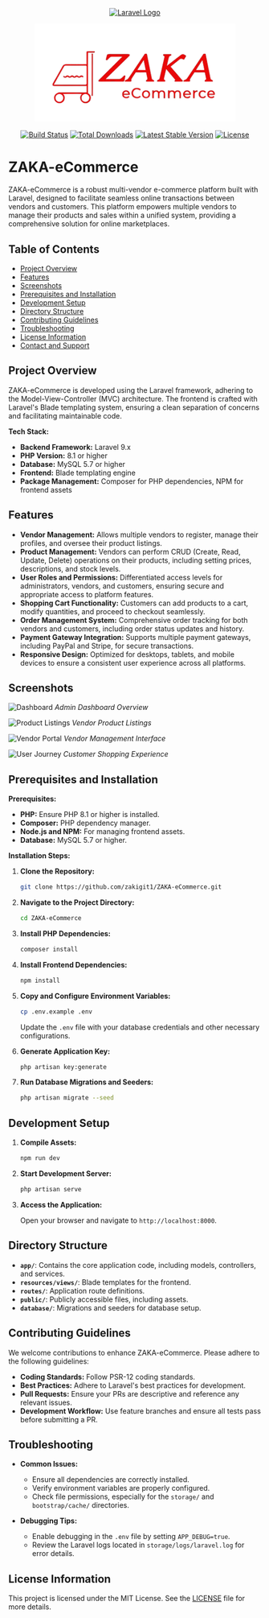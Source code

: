 <p align="center"><a href="https://laravel.com" target="_blank"><img src="https://raw.githubusercontent.com/laravel/art/master/logo-lockup/5%20SVG/2%20CMYK/1%20Full%20Color/laravel-logolockup-cmyk-red.svg" width="400" alt="Laravel Logo"></a></p>

<p align="center"><a href="https://laravel.com" target="_blank"><img src="https://github.com/zakigit1/ZAKA-eCommerce/blob/main/public/static_images/Screenshot_2025-01-21_210140-removebg-preview.png" width="400" alt="Laravel Logo"></a></p>



<p align="center">
<a href="https://github.com/laravel/framework/actions"><img src="https://github.com/laravel/framework/workflows/tests/badge.svg" alt="Build Status"></a>
<a href="https://packagist.org/packages/laravel/framework"><img src="https://img.shields.io/packagist/dt/laravel/framework" alt="Total Downloads"></a>
<a href="https://packagist.org/packages/laravel/framework"><img src="https://img.shields.io/packagist/v/laravel/framework" alt="Latest Stable Version"></a>
<a href="https://packagist.org/packages/laravel/framework"><img src="https://img.shields.io/packagist/l/laravel/framework" alt="License"></a>
</p>

# ZAKA-eCommerce

ZAKA-eCommerce is a robust multi-vendor e-commerce platform built with Laravel, designed to facilitate seamless online transactions between vendors and customers. This platform empowers multiple vendors to manage their products and sales within a unified system, providing a comprehensive solution for online marketplaces.

## Table of Contents

- [Project Overview](#project-overview)
- [Features](#features)
- [Screenshots](#screenshots)
- [Prerequisites and Installation](#prerequisites-and-installation)
- [Development Setup](#development-setup)
- [Directory Structure](#directory-structure)
- [Contributing Guidelines](#contributing-guidelines)
- [Troubleshooting](#troubleshooting)
- [License Information](#license-information)
- [Contact and Support](#contact-and-support)

## Project Overview

ZAKA-eCommerce is developed using the Laravel framework, adhering to the Model-View-Controller (MVC) architecture. The frontend is crafted with Laravel's Blade templating system, ensuring a clean separation of concerns and facilitating maintainable code.

**Tech Stack:**

- **Backend Framework:** Laravel 9.x
- **PHP Version:** 8.1 or higher
- **Database:** MySQL 5.7 or higher
- **Frontend:** Blade templating engine
- **Package Management:** Composer for PHP dependencies, NPM for frontend assets

## Features

- **Vendor Management:** Allows multiple vendors to register, manage their profiles, and oversee their product listings.
- **Product Management:** Vendors can perform CRUD (Create, Read, Update, Delete) operations on their products, including setting prices, descriptions, and stock levels.
- **User Roles and Permissions:** Differentiated access levels for administrators, vendors, and customers, ensuring secure and appropriate access to platform features.
- **Shopping Cart Functionality:** Customers can add products to a cart, modify quantities, and proceed to checkout seamlessly.
- **Order Management System:** Comprehensive order tracking for both vendors and customers, including order status updates and history.
- **Payment Gateway Integration:** Supports multiple payment gateways, including PayPal and Stripe, for secure transactions.
- **Responsive Design:** Optimized for desktops, tablets, and mobile devices to ensure a consistent user experience across all platforms.

## Screenshots

![Dashboard](screenshots/dashboard.png)
*Admin Dashboard Overview*

![Product Listings](screenshots/product_listings.png)
*Vendor Product Listings*

![Vendor Portal](screenshots/vendor_portal.png)
*Vendor Management Interface*

![User Journey](screenshots/user_journey.png)
*Customer Shopping Experience*

## Prerequisites and Installation

**Prerequisites:**

- **PHP:** Ensure PHP 8.1 or higher is installed.
- **Composer:** PHP dependency manager.
- **Node.js and NPM:** For managing frontend assets.
- **Database:** MySQL 5.7 or higher.

**Installation Steps:**

1. **Clone the Repository:**

   ```bash
   git clone https://github.com/zakigit1/ZAKA-eCommerce.git
   ```

2. **Navigate to the Project Directory:**

   ```bash
   cd ZAKA-eCommerce
   ```

3. **Install PHP Dependencies:**

   ```bash
   composer install
   ```

4. **Install Frontend Dependencies:**

   ```bash
   npm install
   ```

5. **Copy and Configure Environment Variables:**

   ```bash
   cp .env.example .env
   ```

   Update the `.env` file with your database credentials and other necessary configurations.

6. **Generate Application Key:**

   ```bash
   php artisan key:generate
   ```

7. **Run Database Migrations and Seeders:**

   ```bash
   php artisan migrate --seed
   ```

## Development Setup

1. **Compile Assets:**

   ```bash
   npm run dev
   ```

2. **Start Development Server:**

   ```bash
   php artisan serve
   ```

3. **Access the Application:**

   Open your browser and navigate to `http://localhost:8000`.

## Directory Structure

- **`app/`**: Contains the core application code, including models, controllers, and services.
- **`resources/views/`**: Blade templates for the frontend.
- **`routes/`**: Application route definitions.
- **`public/`**: Publicly accessible files, including assets.
- **`database/`**: Migrations and seeders for database setup.

## Contributing Guidelines

We welcome contributions to enhance ZAKA-eCommerce. Please adhere to the following guidelines:

- **Coding Standards:** Follow PSR-12 coding standards.
- **Best Practices:** Adhere to Laravel's best practices for development.
- **Pull Requests:** Ensure your PRs are descriptive and reference any relevant issues.
- **Development Workflow:** Use feature branches and ensure all tests pass before submitting a PR.

## Troubleshooting

- **Common Issues:**
  - Ensure all dependencies are correctly installed.
  - Verify environment variables are properly configured.
  - Check file permissions, especially for the `storage/` and `bootstrap/cache/` directories.

- **Debugging Tips:**
  - Enable debugging in the `.env` file by setting `APP_DEBUG=true`.
  - Review the Laravel logs located in `storage/logs/laravel.log` for error details.

## License Information

This project is licensed under the MIT License. See the [LICENSE](LICENSE) file for more details. 
